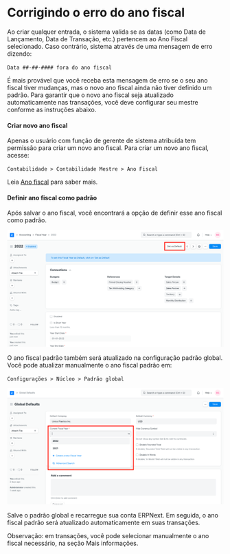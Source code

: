 # Corrigindo o erro do ano fiscal


Ao criar qualquer entrada, o sistema valida se as datas (como Data de Lançamento, Data de Transação, etc.) pertencem ao Ano Fiscal selecionado. Caso contrário, sistema através de uma mensagem de erro dizendo:


`Data ##-##-#### fora do ano fiscal`


É mais provável que você receba esta mensagem de erro se o seu ano fiscal tiver mudanças, mas o novo ano fiscal ainda não tiver definido um padrão. Para garantir que o novo ano fiscal seja atualizado automaticamente nas transações, você deve configurar seu mestre conforme as instruções abaixo.


#### Criar novo ano fiscal


Apenas o usuário com função de gerente de sistema atribuída tem permissão para criar um novo ano fiscal. Para criar um novo ano fiscal, acesse:


`Contabilidade > Contabilidade Mestre > Ano Fiscal`


Leia [Ano fiscal](/docs/pt/accounts/fiscal-year) para saber mais.


#### Definir ano fiscal como padrão


Após salvar o ano fiscal, você encontrará a opção de definir esse ano fiscal como padrão.


![Definir ano fiscal como padrão](/files/set-fiscal-year-as-default.png)


O ano fiscal padrão também será atualizado na configuração padrão global. Você pode atualizar manualmente o ano fiscal padrão em:


`Configurações > Núcleo > Padrão global`


![Configuração do ano fiscal atual em padrões globais](/files/current-fiscal-year-in-global-defaults.png)


Salve o padrão global e recarregue sua conta ERPNext. Em seguida, o ano fiscal padrão será atualizado automaticamente em suas transações.


Observação: em transações, você pode selecionar manualmente o ano fiscal necessário, na seção Mais informações.

